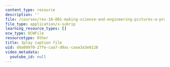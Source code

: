 ```yaml
---
content_type: resource
description: ''
file: /courses/res-10-001-making-science-and-engineering-pictures-a-practical-guide-to-presenting-your-work-spring-2016/d0a0897027fecaa7d0accaaa3a3e6128_7_hOHxaaxGE.srt
file_type: application/x-subrip
learning_resource_types: []
ocw_type: OCWFile
resourcetype: Other
title: 3play caption file
uid: d0a08970-27fe-caa7-d0ac-caaa3a3e6128
video_metadata:
  youtube_id: null
---
```

